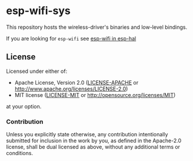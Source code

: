 # esp-wifi-sys

This repository hosts the wireless-driver's binaries and low-level bindings.

If you are looking for `esp-wifi` see [esp-wifi in esp-hal](https://github.com/esp-rs/esp-hal/tree/main/esp-wifi)

## License

Licensed under either of:

- Apache License, Version 2.0 ([LICENSE-APACHE](LICENSE-APACHE) or http://www.apache.org/licenses/LICENSE-2.0)
- MIT license ([LICENSE-MIT](LICENSE-MIT) or http://opensource.org/licenses/MIT)

at your option.

### Contribution

Unless you explicitly state otherwise, any contribution intentionally submitted for inclusion in
the work by you, as defined in the Apache-2.0 license, shall be dual licensed as above, without
any additional terms or conditions.
